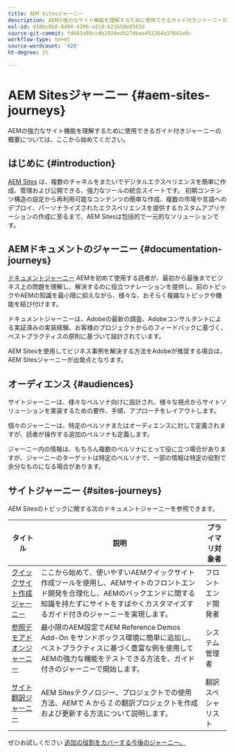 ```yaml
---
title: AEM Sitesジャーニー
description: AEMの強力なサイト機能を理解するために使用できるガイド付きジャーニーの概要については、ここから始めてください。
exl-id: d18bc8b8-8d94-4296-a218-b21b59e6563d
source-git-commit: fd663a98cc4b2924edb274baa452264a37641e0c
workflow-type: tm+mt
source-wordcount: '420'
ht-degree: 1%

---
```


# AEM Sitesジャーニー {#aem-sites-journeys}

AEMの強力なサイト機能を理解するために使用できるガイド付きジャーニーの概要については、ここから始めてください。

## はじめに {#introduction}

[AEM Sites](https://business.adobe.com/products/experience-manager/sites/aem-sites.html) は、複数のチャネルをまたいでデジタルエクスペリエンスを簡単に作成、管理および公開できる、強力なツールの統合スイートです。 初期コンテンツ構造の設定から再利用可能なコンテンツの簡単な作成、複数の市場や言語へのデプロイ、パーソナライズされたエクスペリエンスを提供するカスタムアプリケーションの作成に至るまで、AEM Sitesは包括的で一元的なソリューションです。

## AEMドキュメントのジャーニー {#documentation-journeys}

[ドキュメントジャーニー](/help/journey-documentation/documentation-journeys.md) AEMを初めて使用する読者が、最初から最後までビジネス上の問題を理解し、解決するのに役立つナレーションを提供し、前のトピックやAEMの知識を最小限に抑えながら、様々な、おそらく複雑なトピックや機能を結び付けます。

ドキュメントジャーニーは、Adobeの最新の調査、Adobeコンサルタントによる実証済みの実装経験、お客様のプロジェクトからのフィードバックに基づく、ベストプラクティスの原則に基づいて設計されています。

AEM Sitesを使用してビジネス事例を解決する方法をAdobeが推奨する場合は、AEM Sitesジャーニーが出発点となります。

## オーディエンス {#audiences}

サイトジャーニーは、様々なペルソナ向けに設計され、様々な視点からサイトソリューションを実装するための要件、手順、アプローチをレイアウトします。

個々のジャーニーは、特定のペルソナまたはオーディエンスに対して定義されますが、読者が操作する追加のペルソナも定義します。

ジャーニー内の情報は、もちろん複数のペルソナにとって役に立つ場合がありますが、ジャーニーのターゲットは特定のペルソナで、一部の情報は特定の役割で余分なものになる場合があります。

## サイトジャーニー {#sites-journeys}

AEM Sitesのトピックに関する次のドキュメントジャーニーを参照できます。

| タイトル | 説明 | プライマリ対象者 |
|---|---|---|
| [クイックサイト作成ジャーニー](/help/journey-sites/quick-site/overview.md) | ここから始めて、使いやすいAEMクイックサイト作成ツールを使用し、AEMサイトのフロントエンド開発を合理化し、AEMのバックエンドに関する知識を持たずにサイトをすばやくカスタマイズするガイド付きのジャーニーを実現します。 | フロントエンド開発者 |
| [参照デモアドオンジャーニー](/help/journey-sites/demos-add-on/overview.md) | 最小限のAEM設定でAEM Reference Demos Add-On をサンドボックス環境に簡単に追加し、ベストプラクティスに基づく豊富な例を使用してAEMの強力な機能をテストできる方法を、ガイド付きのジャーニーで開始します。 | システム管理者 |
| [サイト翻訳ジャーニー](/help/journey-sites/translation/overview.md) | AEM Sitesテクノロジー、プロジェクトでの使用方法、AEMで A から Z の翻訳プロジェクトを作成および更新する方法について説明します。 | 翻訳スペシャリスト |

ぜひお試しください [追加の役割をカバーする今後のジャーニー。](/help/journey-documentation/documentation-journeys.md#journeys)
